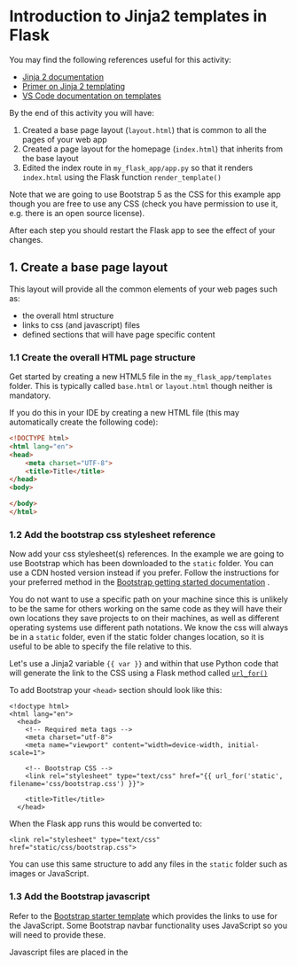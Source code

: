 # Introduction to Jinja2 templates in Flask

You may find the following references useful for this activity:

- [Jinja 2 documentation](https://jinja.palletsprojects.com/en/3.0.x/)
- [Primer on Jinja 2 templating](https://realpython.com/primer-on-jinja-templating/)
- [VS Code documentation on templates](https://code.visualstudio.com/docs/python/tutorial-flask#_create-multiple-templates-that-extend-a-base-template)

By the end of this activity you will have:

1. Created a base page layout (`layout.html`) that is common to all the pages of your web app
2. Created a page layout for the homepage (`index.html`) that inherits from the base layout
3. Edited the index route in `my_flask_app/app.py` so that it renders `index.html` using the Flask
   function `render_template()`

Note that we are going to use Bootstrap 5 as the CSS for this example app though you are free to use any CSS (check you
have permission to use it, e.g. there is an open source license).

After each step you should restart the Flask app to see the effect of your changes.

## 1. Create a base page layout

This layout will provide all the common elements of your web pages such as:

- the overall html structure
- links to css (and javascript) files
- defined sections that will have page specific content

### 1.1 Create the overall HTML page structure

Get started by creating a new HTML5 file in the `my_flask_app/templates` folder. This is typically called `base.html`
or `layout.html` though neither is mandatory.

If you do this in your IDE by creating a new HTML file (this may automatically create the following code):

```html
<!DOCTYPE html>
<html lang="en">
<head>
    <meta charset="UTF-8">
    <title>Title</title>
</head>
<body>

</body>
</html>
```

### 1.2 Add the bootstrap css stylesheet reference

Now add your css stylesheet(s) references. In the example we are going to use Bootstrap which has been downloaded to
the `static` folder. You can use a CDN hosted version instead if you prefer. Follow the instructions for your preferred
method in the [Bootstrap getting started documentation](https://getbootstrap.com/docs/5.0/getting-started/introduction/)
.

You do not want to use a specific path on your machine since this is unlikely to be the same for others working on the
same code as they will have their own locations they save projects to on their machines, as well as different operating
systems use different path notations. We know the css will always be in a `static` folder, even if the static folder
changes location, so it is useful to be able to specify the file relative to this.

Let's use a Jinja2 variable `{{ var }}` and within that use Python code that will generate the link to the CSS using a
Flask method called [`url_for()`](https://flask.palletsprojects.com/en/2.0.x/api/#flask.url_for)

To add Bootstrap your `<head>` section should look like this:

```jinja2
<!doctype html>
<html lang="en">
  <head>
    <!-- Required meta tags -->
    <meta charset="utf-8">
    <meta name="viewport" content="width=device-width, initial-scale=1">

    <!-- Bootstrap CSS -->
    <link rel="stylesheet" type="text/css" href="{{ url_for('static', filename='css/bootstrap.css') }}">

    <title>Title</title>
  </head>
```

When the Flask app runs this would be converted to:

```jinja2
<link rel="stylesheet" type="text/css" href="static/css/bootstrap.css">
```

You can use this same structure to add any files in the `static` folder such as images or JavaScript.

### 1.3 Add the Bootstrap javascript

Refer to
the [Bootstrap starter template](https://getbootstrap.com/docs/5.0/getting-started/introduction/#starter-template) which
provides the links to use for the JavaScript. Some Bootstrap navbar functionality uses JavaScript so you will need to
provide these.

Javascript files are placed in the <script> tag and are typically placed at the end of the body section of a page. This
is to ensure that the page does not wait for the JavaScript to be available before it starts to render.

```html

<script src="{{ url_for('static', filename='js/bootstrap.bundle.js') }}" defer></script>
```

### 1.4 Add Jinja2 variables

Add the following Jinja2 variables to your code to provide variables for:

- the page title (in the `<head>`)
- a navigation bar (at the start of the `<body>`)
- the main content block (in the `<body>` below the navigation)

```jinja2
{# Add to the head section #}
<title>{{title}}</title>

{# Add to the body section #}
<header>
{% include 'navbar.html' %}
</header>
<main>
<div class="container">
{% block content %}{% endblock %}
</div>
</main>
```

**NOTE** You will also need to create an empty html file in `templates` called `navbar.html` otherwise you will get an
error.

## 2. Add a navigation bar to `navbar.html`

Use Bootstrap styling to create a navigation bar. For now it will include include placeholders that you will later link
to:

- my_flask_app index
- Dash dashboard

Choose any of the [bootstrap navbar code](https://getbootstrap.com/docs/5.0/components/navbar/) and adapt it.

You don't need a full HTML page for `navbar.html`, you only need the navbar itself. Yours may look different to this
depending on the same code you chose to copy, however here is a Bootstrap navbar with 3 links:

```jinja2
{# example navbar.html #}
<nav class="navbar navbar-expand-lg navbar-light bg-light">
    <div class="container-fluid">
        <a class="navbar-brand" href="#">ExampleApp</a>
        <button class="navbar-toggler" type="button" data-bs-toggle="collapse" data-bs-target="#navbarNav"
                aria-controls="navbarNav" aria-expanded="false" aria-label="Toggle navigation">
            <span class="navbar-toggler-icon"></span>
        </button>
        <div class="collapse navbar-collapse" id="navbarNav">
            <ul class="navbar-nav">
                <li class="nav-item">
                    <a class="nav-link" href="#">Home</a>
                </li>
                <li class="nav-item">
                    <a class="nav-link" href="#">Profiles</a>
                </li>
                <li class="nav-item">
                    <a class="nav-link" href="#">Dashboard</a>
                </li>
            </ul>
        </div>
    </div>
</nav>
```

## 3. Create an `index.html` that inherits from the base page

`index.html` inherits from `base.html` so all we need to provide is the content. We will pass in the variable for title
in the route.

```jinja2
{% extends 'layout.html' %}
{% block content %}
    <h1>{{ title }}</h1>
    <p>This is the home page.</p>
{% endblock %}
```

## 4. Edit the index route in `my_flask_app/app.py` so that it renders `index.html` using the Flask function `render_template()`

The `my_flask_app` home page is currently defined in `my_flask_app/main/routes.py`, replace the `return` statement
with `return render_template()`. You can pass the value for any variables when you render the template, in the case of
this app we want to page the page title.

```python
from flask import render_template


@main_bp.route('/')
def index():
    return render_template('index.html', title="Home")
```

Now restart your Flask app.

**NOTE** You may need to comment out the login_manager in create_app() as we have not fully configured login yet and it
causes the Flask app to fail to load. If you are using the week7 starter repository then this has been done already.

## Update the link to the home page in the navbar 

The `href="#"` needs to be changed to provide the correct URL for our pages.

As with the CSS, use a Jinja2 variable and the Flask `url_for()` function e.g.:

```jinja2
{# home page using main blueprint #}
<a class="nav-link" href="{{ url_for("main.index") }}">Home</a>
```
